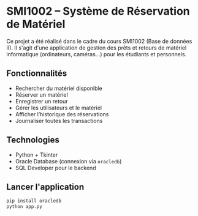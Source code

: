 # SMI1002 – Système de Réservation de Matériel

Ce projet a été réalisé dans le cadre du cours SMI1002 (Base de données II). Il s'agit d'une application de gestion des prêts et retours de matériel informatique (ordinateurs, caméras...) pour les étudiants et personnels.

##  Fonctionnalités

- Rechercher du matériel disponible
- Réserver un matériel
- Enregistrer un retour
- Gérer les utilisateurs et le matériel
- Afficher l’historique des réservations
- Journaliser toutes les transactions

##  Technologies

- Python + Tkinter
- Oracle Database (connexion via `oracledb`)
- SQL Developer pour le backend

##  Lancer l'application

```bash
pip install oracledb
python app.py
